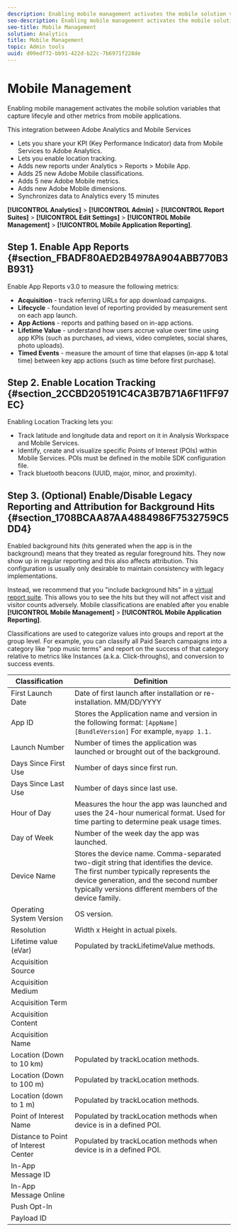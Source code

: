 ```yaml
---
description: Enabling mobile management activates the mobile solution variables that capture lifecyle and other metrics from mobile applications.
seo-description: Enabling mobile management activates the mobile solution variables that capture lifecyle and other metrics from mobile applications.
seo-title: Mobile Management
solution: Analytics
title: Mobile Management
topic: Admin tools
uuid: d09edf72-bb91-422d-b22c-7b6971f228de
---
```


# Mobile Management

Enabling mobile management activates the mobile solution variables that capture lifecyle and other metrics from mobile applications.

This integration between Adobe Analytics and Mobile Services

* Lets you share your KPI (Key Performance Indicator) data from Mobile Services to Adobe Analytics. 
* Lets you enable location tracking. 
* Adds new reports under Analytics > Reports > Mobile App. 
* Adds 25 new Adobe Mobile classifications. 
* Adds 5 new Adobe Mobile metrics. 
* Adds new Adobe Mobile dimensions. 
* Synchronizes data to Analytics every 15 minutes

**[!UICONTROL Analytics]** > **[!UICONTROL Admin]** > **[!UICONTROL Report Suites]** > **[!UICONTROL Edit Settings]** > **[!UICONTROL Mobile Management]** > **[!UICONTROL Mobile Application Reporting]**.

## Step 1. Enable App Reports {#section_FBADF80AED2B4978A904ABB770B3B931}

Enable App Reports v3.0 to measure the following metrics:

* **Acquisition** - track referring URLs for app download campaigns. 
* **Lifecycle** - foundation level of reporting provided by measurement sent on each app launch. 
* **App Actions** - reports and pathing based on in-app actions. 
* **Lifetime Value** - understand how users accrue value over time using app KPIs (such as purchases, ad views, video completes, social shares, photo uploads). 
* **Timed Events** - measure the amount of time that elapses (in-app & total time) between key app actions (such as time before first purchase).

## Step 2. Enable Location Tracking {#section_2CCBD205191C4CA3B7B71A6F11FF97EC}

Enabling Location Tracking lets you:

* Track latitude and longitude data and report on it in Analysis Workspace and Mobile Services. 
* Identify, create and visualize specific Points of Interest (POIs) within Mobile Services. POIs must be defined in the mobile SDK configuration file. 
* Track bluetooth beacons (UUID, major, minor, and proximity).

## Step 3. (Optional) Enable/Disable Legacy Reporting and Attribution for Background Hits {#section_1708BCAA87AA4884986F7532759C5DD4}

Enabled background hits (hits generated when the app is in the background) means that they treated as regular foreground hits. They now show up in regular reporting and this also affects attribution. This configuration is usually only desirable to maintain consistency with legacy implementations.

Instead, we recommend that you "include background hits" in a [virtual report suite](/help/components/vrs/vrs-about.md). This allows you to see the hits but they will not affect visit and visitor counts adversely. 
Mobile classifications are enabled after you enable **[!UICONTROL Mobile Management]** > **[!UICONTROL Mobile Application Reporting]**.

Classifications are used to categorize values into groups and report at the group level. For example, you can classify all Paid Search campaigns into a category like "pop music terms" and report on the success of that category relative to metrics like Instances (a.k.a. Click-throughs), and conversion to success events. 

| Classification | Definition |
|--- |--- |
|First Launch Date|Date of first launch after installation or re-installation.   MM/DD/YYYY|
|App ID|Stores the Application name and version in the following format:   `[AppName] [BundleVersion]`  For example, `myapp 1.1.`|
|Launch Number|Number of times the application was launched or brought out of the background.|
|Days Since First Use|Number of days since first run.|
|Days Since Last Use|Number of days since last use.|
|Hour of Day|Measures the hour the app was launched and uses the 24-hour numerical format. Used for time parting to determine peak usage times.|
|Day of Week|Number of the week day the app was launched.|
|Device Name|Stores the device name.  Comma-separated two-digit string that identifies the device. The first number typically represents the device generation, and the second number typically versions different members of the device family.|
|Operating System Version|OS version.|
|Resolution|Width x Height in actual pixels.|
|Lifetime value (eVar)|Populated by  trackLifetimeValue methods.|
|Acquisition Source||
|Acquisition Medium||
|Acquisition Term||
|Acquisition Content||
|Acquisition Name||
|Location (Down to 10 km)|Populated by  trackLocation methods.|
|Location (Down to 100 m)|Populated by  trackLocation methods.|
|Location (down to 1 m)|Populated by  trackLocation methods.|
|Point of Interest Name|Populated by  trackLocation methods when device is in a defined POI.|
|Distance to Point of Interest Center|Populated by  trackLocation methods when device is in a defined POI.|
|In-App Message ID||
|In-App Message Online||
|Push Opt-In||
|Payload ID||

